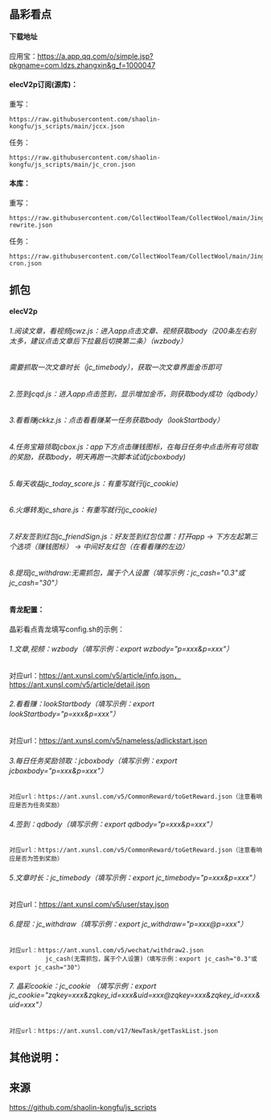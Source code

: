 ## 晶彩看点
#### 下载地址
应用宝：https://a.app.qq.com/o/simple.jsp?pkgname=com.ldzs.zhangxin&g_f=1000047

#### elecV2p订阅(源库)：

重写：
```
https://raw.githubusercontent.com/shaolin-kongfu/js_scripts/main/jccx.json
```
任务：
```
https://raw.githubusercontent.com/shaolin-kongfu/js_scripts/main/jc_cron.json
```

#### 本库：
重写：
```
https://raw.githubusercontent.com/CollectWoolTeam/CollectWool/main/JingCaiKanDian/jckd-rewrite.json
```
任务：
```
https://raw.githubusercontent.com/CollectWoolTeam/CollectWool/main/JingCaiKanDian/jckd-cron.json
```

## 抓包
#### elecV2p
###### 1.阅读文章，看视频jcwz.js：进入app点击文章、视频获取body（200条左右别太多，建议点击文章后下拉最后切换第二条）（wzbody）
######   需要抓取一次文章时长（jc_timebody），获取一次文章界面金币即可
###### 2.签到jcqd.js：进入app点击签到，显示增加金币，则获取body成功（qdbody）
###### 3.看看赚jckkz.js：点击看看赚某一任务获取body（lookStartbody）
###### 4.任务宝箱领取jcbox.js：app下方点击赚钱图标，在每日任务中点击所有可领取的奖励，获取body，明天再跑一次脚本试试(jcboxbody)
###### 5.每天收益jc_today_score.js：有重写就行(jc_cookie)
###### 6.火爆转发jc_share.js：有重写就行(jc_cookie)
###### 7.好友签到红包jc_friendSign.js：好友签到红包位置：打开app → 下方左起第三个选项（赚钱图标） → 中间好友红包（在看看赚的左边）
###### 8.提现jc_withdraw:无需抓包，属于个人设置（填写示例：jc_cash="0.3"或jc_cash="30"）

#### 青龙配置：
晶彩看点青龙填写config.sh的示例：
###### 1.文章,视频：wzbody（填写示例：export wzbody="p=xxx&p=xxx"）
   对应url：https://ant.xunsl.com/v5/article/info.json，https://ant.xunsl.com/v5/article/detail.json
###### 2.看看赚：lookStartbody（填写示例：export lookStartbody="p=xxx&p=xxx"）
   对应url：https://ant.xunsl.com/v5/nameless/adlickstart.json
###### 3.每日任务奖励领取：jcboxbody（填写示例：export jcboxbody="p=xxx&p=xxx"）
    对应url：https://ant.xunsl.com/v5/CommonReward/toGetReward.json（注意看响应是否为任务奖励）
###### 4.签到：qdbody（填写示例：export qdbody="p=xxx&p=xxx"）
    对应url：https://ant.xunsl.com/v5/CommonReward/toGetReward.json（注意看响应是否为签到奖励）
###### 5.文章时长：jc_timebody（填写示例：export jc_timebody="p=xxx&p=xxx"）
   对应url：https://ant.xunsl.com/v5/user/stay.json
###### 6.提现：jc_withdraw（填写示例：export jc_withdraw="p=xxx@p=xxx"）
    对应url：https://ant.xunsl.com/v5/wechat/withdraw2.json
              jc_cash(无需抓包，属于个人设置)（填写示例：export jc_cash="0.3"或export jc_cash="30"）
###### 7. 晶彩cookie：jc_cookie （填写示例：export jc_cookie="zqkey=xxx&zqkey_id=xxx&uid=xxx@zqkey=xxx&zqkey_id=xxx&uid=xxx"）
    对应url：https://ant.xunsl.com/v17/NewTask/getTaskList.json

## 其他说明：
 

## 来源
https://github.com/shaolin-kongfu/js_scripts
